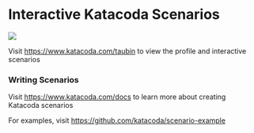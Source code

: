 # Interactive Katacoda Scenarios

[![](http://shields.katacoda.com/katacoda/taubin/count.svg)](https://www.katacoda.com/taubin "Get your profile on Katacoda.com")

Visit https://www.katacoda.com/taubin to view the profile and interactive scenarios

### Writing Scenarios
Visit https://www.katacoda.com/docs to learn more about creating Katacoda scenarios

For examples, visit https://github.com/katacoda/scenario-example
